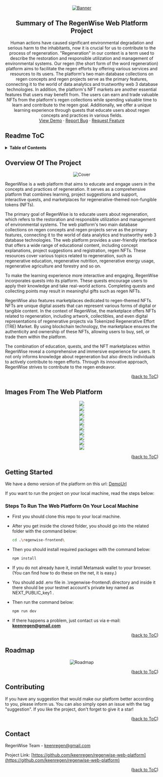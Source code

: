 <!-- PROJECT LOGO -->
<br />
<div align="center">
  <a href="https://github.com/keenregen/regenwise-web-platform">
    <img  src="/regenwise-frontend/public/read/banner0b.png" alt="Banner">
  </a>

<h2 align="center"> Summary of The RegenWise Web Platform Project</h2>

  <p align="center">
    Human actions have caused significant environmental degradation and serious harm to the inhabitants, now it is crucial for us to contribute to the process of regeneration. "Regeneration" in our context is a term used to describe the restoration and responsible utilization and management of environmental systems. Our regen (the short form of the word regeneration) platform aims to facilitate the regen efforts by offering various services and resources to its users. The platform's two main database collections on regen concepts and regen projects serve as the primary features, connecting it to the world of data analytics and trustworthy web 3 database technologies. In addition, the platform's NFT markets are another essential features that users may benefit from. The users can earn and trade valuable NFTs from the platform's regen collections while spending valuable time to learn and contribute to the regen goal. Additionally, we offer a unique learning experience through quests that educate users about regen concepts and practices in various fields.
    <br />
    <a href="https://regenwise.xyz">View Demo</a>
    ·
    <a href="https://github.com/keenregen/regenwise-web-platform/issues">Report Bug</a>
    ·
    <a href="https://github.com/keenregen/regenwise-web-platform/issues">Request Feature</a>
  </p>
</div>


## Readme ToC
<!-- TABLE OF CONTENTS -->
<details>
  <summary><strong>Table of Contents</strong></summary>
  <ol>
    <li>
      <a href="#overview-of-the-project">Overview Of The Project</a>
      <ul>
        <!-- <li><a href="#built-with">Built With</a></li> -->
       <li><a href="#images-from-the-web-platform">Images From The Web Platform</a></li>
      </ul>
    </li>
    <li>
      <a href="#getting-started">Getting Started</a>
      <ul>
        <li><a href="#steps-to-run-the-web-platform-on-your-local-machine">Steps To Run The Platform On Your Local Machine</a></li>
      </ul>
    </li>
    <li><a href="#roadmap">Roadmap</a></li>
    <li><a href="#contact">Contact</a></li>
  </ol>
</details>



<!-- ABOUT THE PROJECT -->
## Overview Of The Project
<div align="center">
<img  src="/regenwise-frontend/public/read/Cover1.png" alt="Cover">
</div>

RegenWise is a web platform that aims to educate and engage users in the concepts and practices of regeneration. It serves as a comprehensive platform that combines learning, project suggestions and support, interactive quests, and marketplaces for regenerative-themed non-fungible tokens (NFTs).

The primary goal of RegenWise is to educate users about regeneration, which refers to the restoration and responsible utilization and management of environmental systems. The web platform's two main database collections on regen concepts and regen projects serve as the primary features, connecting it to the world of data analytics and trustworthy web 3 database technologies.  The web platform provides a user-friendly interface that offers a wide range of educational content, including concept explanations, project suggestions and registration, regen NFTs. These resources cover various topics related to regeneration, such as regenerative education, regenerative nutrition, regenerative energy usage, regenerative agriculture and forestry and so on.

To make the learning experience more interactive and engaging, RegenWise incorporates quests into its platform. These quests encourage users to apply their knowledge and take real-world actions. Completing quests and collecting points may result in meaningful gifts such as regen NFTs.

RegenWise also features marketplaces dedicated to regen-themed NFTs. NFTs are unique digital assets that can represent various forms of digital or tangible content. In the context of RegenWise, the marketplace offers NFTs related to regeneration, including artwork, collectibles, and even digital representations of regenerative projects via Tokenized Regenerative Effort (TRE) Market. By using blockchain technology, the marketplace ensures the authenticity and ownership of these NFTs, allowing users to buy, sell, or trade them within the platform.

The combination of education, quests, and the NFT marketplaces within RegenWise reveal a comprehensive and immersive experience for users. It not only informs knowledge about regeneration but also directs individuals to actively contribute to regen efforts. Through its innovative approach, RegenWise strives to contribute to the regen endeavor. 

<p align="right">(<a href="#readme-toc">back to ToC</a>)</p>


<!-- IMAGES FROM THE DEMO -->
## Images From The Web Platform
<div align="center">
<img  src="/regenwise-frontend/public/read/0a.png"><br />
<img  src="/regenwise-frontend/public/read/0aa.png"><br />
<img  src="/regenwise-frontend/public/read/0ab.png"><br />
<img  src="/regenwise-frontend/public/read/0b.PNG"><br />
<img  src="/regenwise-frontend/public/read/0c.png"><br />
<img  src="/regenwise-frontend/public/read/0da.PNG"><br />
<img  src="/regenwise-frontend/public/read/0dc.png"><br />
<img  src="/regenwise-frontend/public/read/0dd.png"><br />
<img  src="/regenwise-frontend/public/read/0e.png"><br />
<img  src="/regenwise-frontend/public/read/0eb.PNG">

</div>
<p align="right">(<a href="#readme-toc">back to ToC</a>)</p>



<!-- ### Built With

 ![Typescript][Typescript]
 ![Solidity][Solidity]
 ![Next][Next]
 ![React][React]
 ![Bootstrap][Bootstrap]
 
 

<p align="right">(<a href="#readme-toc">back to ToC</a>)</p> -->




<!-- GETTING STARTED -->
## Getting Started

We have a demo version of the platform on this url: <a href="https://regenwise.xyz">DemoUrl</a>

If you want to run the project on your local machine, read the steps below:

### Steps To Run The Web Platform On Your Local Machine

* First you should clone this repo to your local machine.
* After you get inside the cloned folder, you should go into the related folder with the command below:
  ```sh
  cd .\regenwise-frontend\
  ```
* Then you should install required packages with the command below:
  ```sh
  npm install
  ```
* If you do not already have it, install Metamask wallet to your browser. (You can find how to do these on the net, it is easy.)

* You should add .env file in .\regenwise-frontend\ directory and inside it there should be your testnet account's private key named as NEXT_PUBLIC_key1 .

* Then run the command below:
  ```sh
  npm run dev
  ```
* If there happens a problem, just contact us via e-mail: <strong>keenregen@gmail.com</strong>


<p align="right">(<a href="#readme-toc">back to ToC</a>)</p>



<!-- ROADMAP -->
## Roadmap

<div align="center">
<img  src="/regenwise-frontend/public/read/RoadMap.png" alt="Roadmap">
</div>

<!-- * Finish the mvp of the Web Platform including frontend design (Almost Done)
* Get feedback from the users and improve accordingly
* Try to find funding for the project
* Explore and try some other api's for fetching the data from the chain faster
* Add new quests to the platform
* Add the Tokenized Regenerative Effort (TRE) Market as the second NFT Marketplace
* Develop a marketing strategy to promote the platform to the target audience
* Implement analytics tools to track engagement and content performance
* <strong>Finish the production version of the web platform until the first quarter of the 2024 ends</strong>
* Evaluate scalability options as the database grows
* Consider using <strong>Bacalhau</strong> for computations on the regen data
* Mobile app development -->


<p align="right">(<a href="#readme-toc">back to ToC</a>)</p>



<!-- CONTRIBUTING -->
## Contributing

If you have any suggestion that would make our platform better according to you, please inform us. You can also simply open an issue with the tag "suggestion".
If you like the project, don't forget to give it a star!

<p align="right">(<a href="#readme-toc">back to ToC</a>)</p>




<!-- CONTACT -->
## Contact

RegenWise Team - keenregen@gmail.com

Project Link: [https://github.com/keenregen/regenwise-web-platform](https://github.com/keenregen/regenwise-web-platform)

<p align="right">(<a href="#readme-toc">back to ToC</a>)</p>



<!-- MARKDOWN LINKS & IMAGES -->
<!-- https://www.markdownguide.org/basic-syntax/#reference-style-links -->
[contributors-shield]: https://img.shields.io/github/contributors/github_username/repo_name.svg?style=for-the-badge
[contributors-url]: https://github.com/regen-wise-web-platform/regenwise-web-platform/graphs/contributors
[forks-shield]: https://img.shields.io/github/forks/regen-wise-web-platform/regenwise-web-platform.svg?style=for-the-badge
[forks-url]: https://github.com/regen-wise-web-platform/regenwise-web-platform/network/members
[stars-shield]: https://img.shields.io/github/stars/regen-wise-web-platform/regenwise-web-platform.svg?style=for-the-badge
[stars-url]: https://github.com/regen-wise-web-platform/regenwise-web-platform/stargazers
[issues-shield]: https://img.shields.io/github/issues/regen-wise-web-platform/regenwise-web-platform.svg?style=for-the-badge
[issues-url]: https://github.com/regen-wise-web-platform/regenwise-web-platform/issues
[Solidity]: https://img.shields.io/badge/Solidity-363636?logo=solidity&logoColor=fff&style=for-the-badge
[Next]: https://img.shields.io/badge/next.js-000000?style=for-the-badge&logo=nextdotjs&logoColor=white
[React]: https://img.shields.io/badge/React-20232A?style=for-the-badge&logo=react&logoColor=61DAFB
[Bootstrap]: https://img.shields.io/badge/Bootstrap-563D7C?style=for-the-badge&logo=bootstrap&logoColor=white
[Typescript]: https://badges.frapsoft.com/typescript/code/typescript-125x28.png?v=101
